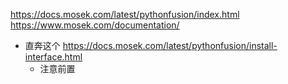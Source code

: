 https://docs.mosek.com/latest/pythonfusion/index.html
https://www.mosek.com/documentation/
- 直奔这个 https://docs.mosek.com/latest/pythonfusion/install-interface.html
  - 注意前置